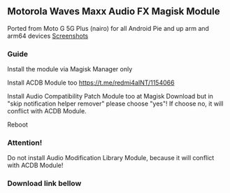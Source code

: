 ## Motorola Waves Maxx Audio FX Magisk Module

Ported from Moto G 5G Plus (nairo) for all Android Pie and up arm and arm64 devices
[Screenshots](https://reiryuki.blogspot.com/2020/09/motorola-waves-maxx-audio-fx-magisk.html?m=1)

### Guide
Install the module via Magisk Manager only

Install ACDB Module too
https://t.me/redmi4aINT/1154066

Install Audio Compatibility Patch Module too at Magisk Download
but in "skip notification helper remover" please choose "yes"! If choose no, it will conflict with ACDB Module.

Reboot

### Attention!
Do not install Audio Modification Library Module, because it will conflict with ACDB Module!

### Download link bellow
